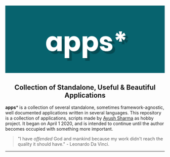 <p align="center">
  <img alt="apps" width="800px" src="./docs/assets/images/banner.png">
</p>

<h2 align="center">Collection of Standalone, Useful & Beautiful Applications</h2>

**apps*** is a collection of several standalone, sometimes framework-agnostic, well documented applications written in several languages. This repository is a collection of applications, scripts made by [Ayush Sharma](https://ayushsharma.net/portfolio) as hobby project. It began on April 1 2020, and is intended to continue until the author becomes occupied with something more important.

> "I have *offended* God and mankind because my work didn't reach the quality it should have." - Leonardo Da Vinci.

---